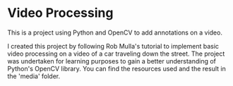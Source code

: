 # Video Processing
This is a project using Python and OpenCV to add annotations on a video.

I created this project by following Rob Mulla's tutorial to implement basic video processing on a video of a car traveling down the street. The project was undertaken for learning purposes to gain a better understanding of Python's OpenCV library. You can find the resources used and the result in the 'media' folder.
